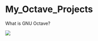# My_Octave_Projects


What is GNU Octave?

![](https://github.com/AlexandrosPanag/My_Octave_Projects/blob/main/image_2021-06-30_030946.png)
